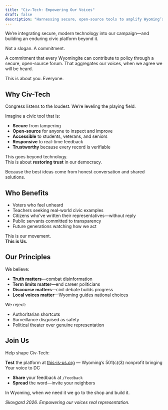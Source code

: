```yaml
---
title: "Civ-Tech: Empowering Our Voices"
draft: false
description: "Harnessing secure, open-source tools to amplify Wyoming’s voice in Washington."
---
```


We’re integrating secure, modern technology into our campaign—and building an enduring civic platform beyond it.

Not a slogan. A commitment.

A commitment that every Wyomingite can contribute to policy through a secure, open-source forum. That aggregates our voices, when we agree we will be heard.

This is about you. Everyone.

## Why Civ-Tech

Congress listens to the loudest. We’re leveling the playing field.

Imagine a civic tool that is:

- **Secure** from tampering  
- **Open-source** for anyone to inspect and improve  
- **Accessible** to students, veterans, and seniors  
- **Responsive** to real-time feedback  
- **Trustworthy** because every record is verifiable  

This goes beyond technology.  
This is about **restoring trust** in our democracy.

Because the best ideas come from honest conversation and shared solutions.

## Who Benefits

- Voters who feel unheard  
- Teachers seeking real-world civic examples  
- Citizens who’ve written their representatives—without reply  
- Public servants committed to transparency  
- Future generations watching how we act  

This is our movement.  
**This is Us.**

## Our Principles

We believe:

- **Truth matters**—combat disinformation  
- **Term limits matter**—end career politicians  
- **Discourse matters**—civil debate builds progress  
- **Local voices matter**—Wyoming guides national choices  

We reject:

- Authoritarian shortcuts  
- Surveillance disguised as safety  
- Political theater over genuine representation  

## Join Us

Help shape Civ-Tech:

**Test** the platform at [this-is-us.org](https://this-is-us.org) — Wyoming’s 501(c)(3) nonprofit bringing Your voice to DC
- **Share** your feedback at `/feedback`  
- **Spread** the word—invite your neighbors  

In Wyoming, when we need it we go to the shop and build it.

*Skovgard 2026. Empowering our voices real representation.*
